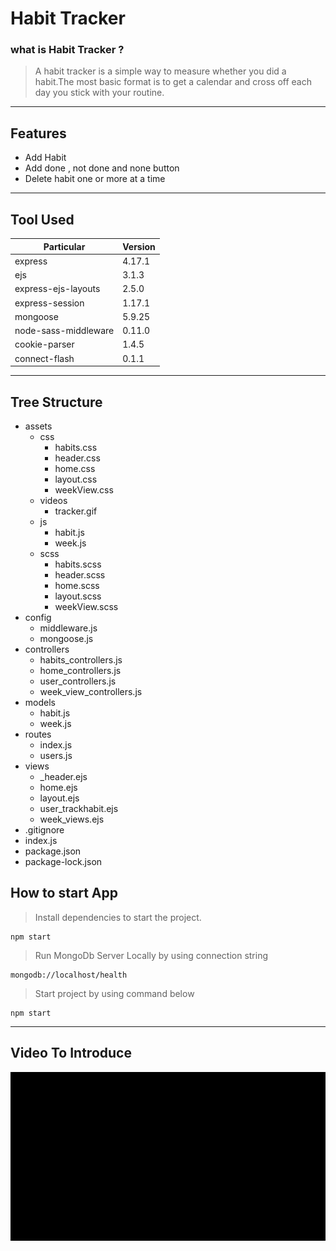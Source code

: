# Habit Tracker

### what is Habit Tracker ?
>A habit tracker is a simple way to measure whether you did a habit.The most basic format is to get a calendar and cross off each day you stick with your routine.

___

## Features
* Add Habit
* Add done , not done and none button 
* Delete habit one or more at a time

---

## Tool Used
| Particular | Version |
|------------|---------|
| express    | 4.17.1  |
| ejs        | 3.1.3   |
| express-ejs-layouts| 2.5.0|
| express-session | 1.17.1 |
| mongoose |5.9.25 |
| node-sass-middleware |0.11.0|
| cookie-parser |1.4.5 |
| connect-flash | 0.1.1 |

---

## Tree Structure
* assets
    * css
        * habits.css
        * header.css
        * home.css
        * layout.css
        * weekView.css
    * videos 
        * tracker.gif
    * js
        * habit.js
        * week.js
    * scss
        * habits.scss
        * header.scss
        * home.scss
        * layout.scss
        * weekView.scss 
* config
    * middleware.js
    * mongoose.js
* controllers
    * habits_controllers.js
    * home_controllers.js
    * user_controllers.js
    * week_view_controllers.js
* models
    * habit.js
    * week.js
* routes 
    * index.js
    * users.js
* views
    * _header.ejs
    * home.ejs
    * layout.ejs
    * user_trackhabit.ejs
    * week_views.ejs
* .gitignore
* index.js
* package.json
* package-lock.json

## How to start App
>Install dependencies to start the project.

```
npm start   
```


>Run MongoDb Server Locally by using connection string
```
mongodb://localhost/health
```
>Start project by using command below
```
npm start
```

---

## Video To Introduce

![video](/assets/videos/tracker.gif)